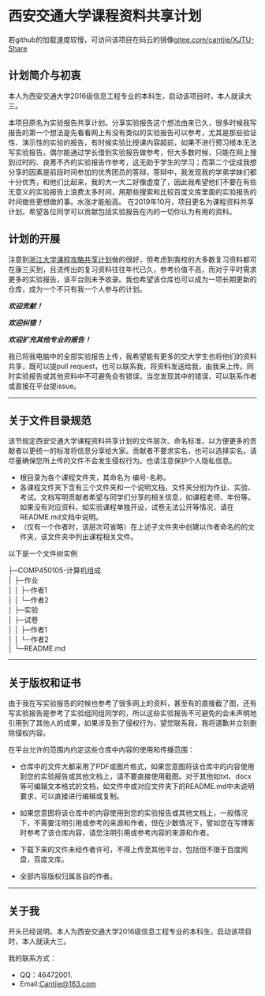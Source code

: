 # 西安交通大学课程资料共享计划

若github的加载速度较慢，可访问该项目在码云的镜像[gitee.com/cantjie/XJTU-Share](https://gitee.com/cantjie/XJTU-Share)

## 计划简介与初衷

本人为西安交通大学2016级信息工程专业的本科生，启动该项目时，本人就读大三。

本项目原名为实验报告共享计划。分享实验报告这个想法由来已久，很多时候我写报告的第一个想法是先看看网上有没有类似的实验报告可以参考，尤其是那些验证性、演示性的实验的报告，有时候实验比授课内容超前，如果不进行预习根本无法写实验报告。偶尔能通过学长借到实验报告做参考，但大多数时候，只能在网上搜到过时的、良莠不齐的实验报告作参考，这无助于学生的学习；而第二个促成我想分享的因素是前段时间参加的优秀团员的答辩，答辩中，我发现我的学弟学妹们都十分优秀，和他们比起来，我的大一大二好像虚度了，因此我希望他们不要在有些无意义的实验报告上浪费太多时间，用那些搜索和比较百度文库里面的实验报告的时间做些更想做的事。水涨才能船高。
在2019年10月，项目更名为课程资料共享计划。希望各位同学可以贡献包括实验报告在内的一切你认为有用的资料。


## 计划的开展

注意到[浙江大学课程攻略共享计划](https://github.com/QSCTech/zju-icicles)做的很好，但考虑到我校的大多数复习资料都可在康三买到，且流传出的复习资料往往年代已久，参考价值不高，而对于平时需求更多的实验报告，该平台则未予收录。我也希望该仓库也可以成为一项长期更新的仓库，成为一个不只有我一个人参与的计划。

***欢迎贡献！*** 

***欢迎纠错！***

***欢迎扩充其他专业的报告！***

我已将我电脑中的全部实验报告上传，我希望能有更多的交大学生也将他们的资料共享，既可以提pull request，也可以联系我，将资料发送给我，由我来上传。同时实验报告或其他资料中不可避免会有错误，当您发现其中的错误，可以联系作者或直接在平台提issue。

------

## 关于文件目录规范

该节规定西安交通大学课程资料共享计划的文件层次、命名标准，以方便更多的贡献者以更统一的标准将信息分享给大家。贡献者不要求实名，也可以选择实名。请尽量确保您所上传的文件不会发生侵权行为。也请注意保护个人隐私信息。

* 根目录为各个课程文件夹，其命名为 编号-名称。
* 各课程文件夹下含有三个文件夹和一个说明文档，文件夹分别为作业、实验、考试。文档写明贡献者希望与同学们分享的相关信息，如课程老师、年份等。如果没有对应资料，如实验课程单独开设，试卷无法公开等情况，请在README.md文档中说明。
* （仅有一个作者时，该层次可省略）在上述子文件夹中创建以作者命名的的文件夹，该文件夹中列出课程相关文件。

以下是一个文件树实例

├─COMP450105-计算机组成  
│  ├─作业  
│  │  ├─作者1  
│  │  └─作者2  
│  ├─实验  
│  ├─试卷  
│  │  ├─作者1  
│  │  └─作者2  
│  └─README.md


------

## 关于版权和证书

由于我在写实验报告的时候也参考了很多网上的资料，甚至有的直接截了图，还有写实验报告是参考了实验组同组同学的，所以这些实验报告不可避免的会未声明地引用到了其他人的成果，如果涉及到了侵权行为，望您联系我，我将道歉并立刻删除侵权内容。

在平台允许的范围内约定这些仓库中内容的使用和传播范围：
* 仓库中的文件大都采用了PDF或图片格式，如果您意图将该仓库中的内容使用到您的实验报告或其他文档上，请不要直接使用截图。对于其他如txt、docx等可编辑文本格式的文档，如文件中或对应文件夹下的README.md中未说明要求，可以直接进行编辑或复制。
* 如果您意图将该仓库中的内容使用到您的实验报告或其他文档上，一般情况下，不需要注明引用或参考的来源和作者，但在少数情况下，譬如您在写博客时参考了该仓库内容，请您注明引用或参考内容的来源和作者。
* 下载下来的文件未经作者许可，不得上传至其他平台，包括但不限于百度网盘，百度文库。

* 全部内容版权归属各自的作者。

------

## 关于我

开头已经说明，本人为西安交通大学2016级信息工程专业的本科生，启动该项目时，本人就读大三。

我的联系方式：

* QQ：46472001.
* Email:[Cantjie@163.com](mailto:cantjie@163.com)
